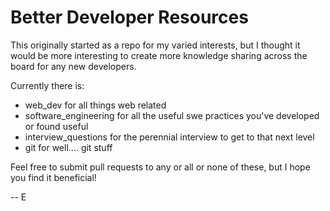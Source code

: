 # Better Developer Resources

This originally started as a repo for my varied interests, but I thought it
would be more interesting to create more knowledge sharing across the board for any new
developers.

Currently there is:
* web_dev for all things web related
* software_engineering for all the useful swe practices you've developed or found useful
* interview_questions for the perennial interview to get to that next level
* git for well.... git stuff


Feel free to submit pull requests to any or all or none of these, but I hope you find it beneficial!

-- E
